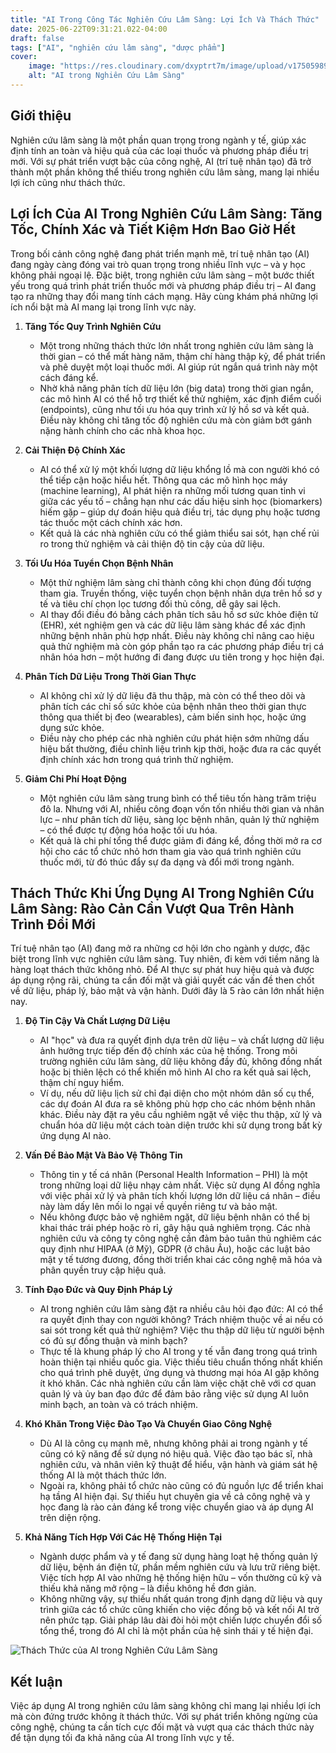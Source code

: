 ```yaml
---
title: "AI Trong Công Tác Nghiên Cứu Lâm Sàng: Lợi Ích Và Thách Thức"
date: 2025-06-22T09:31:21.022-04:00
draft: false
tags: ["AI", "nghiên cứu lâm sàng", "dược phẩm"]
cover:
    image: "https://res.cloudinary.com/dxyptrt7m/image/upload/v1750598906/zvahqiii2x7tjjqpeibq.jpg"
    alt: "AI trong Nghiên Cứu Lâm Sàng"
---
```


## Giới thiệu
Nghiên cứu lâm sàng là một phần quan trọng trong ngành y tế, giúp xác định tính an toàn và hiệu quả của các loại thuốc và phương pháp điều trị mới. Với sự phát triển vượt bậc của công nghệ, AI (trí tuệ nhân tạo) đã trở thành một phần không thể thiếu trong nghiên cứu lâm sàng, mang lại nhiều lợi ích cũng như thách thức.

## Lợi Ích Của AI Trong Nghiên Cứu Lâm Sàng: Tăng Tốc, Chính Xác và Tiết Kiệm Hơn Bao Giờ Hết
Trong bối cảnh công nghệ đang phát triển mạnh mẽ, trí tuệ nhân tạo (AI) đang ngày càng đóng vai trò quan trọng trong nhiều lĩnh vực – và y học không phải ngoại lệ. Đặc biệt, trong nghiên cứu lâm sàng – một bước thiết yếu trong quá trình phát triển thuốc mới và phương pháp điều trị – AI đang tạo ra những thay đổi mang tính cách mạng. Hãy cùng khám phá những lợi ích nổi bật mà AI mang lại trong lĩnh vực này.

1. **Tăng Tốc Quy Trình Nghiên Cứu**
    - Một trong những thách thức lớn nhất trong nghiên cứu lâm sàng là thời gian – có thể mất hàng năm, thậm chí hàng thập kỷ, để phát triển và phê duyệt một loại thuốc mới. AI giúp rút ngắn quá trình này một cách đáng kể.
    - Nhờ khả năng phân tích dữ liệu lớn (big data) trong thời gian ngắn, các mô hình AI có thể hỗ trợ thiết kế thử nghiệm, xác định điểm cuối (endpoints), cũng như tối ưu hóa quy trình xử lý hồ sơ và kết quả. Điều này không chỉ tăng tốc độ nghiên cứu mà còn giảm bớt gánh nặng hành chính cho các nhà khoa học.

2. **Cải Thiện Độ Chính Xác**
    - AI có thể xử lý một khối lượng dữ liệu khổng lồ mà con người khó có thể tiếp cận hoặc hiểu hết. Thông qua các mô hình học máy (machine learning), AI phát hiện ra những mối tương quan tinh vi giữa các yếu tố – chẳng hạn như các dấu hiệu sinh học (biomarkers) hiếm gặp – giúp dự đoán hiệu quả điều trị, tác dụng phụ hoặc tương tác thuốc một cách chính xác hơn.
    - Kết quả là các nhà nghiên cứu có thể giảm thiểu sai sót, hạn chế rủi ro trong thử nghiệm và cải thiện độ tin cậy của dữ liệu.

3. **Tối Ưu Hóa Tuyển Chọn Bệnh Nhân**
    - Một thử nghiệm lâm sàng chỉ thành công khi chọn đúng đối tượng tham gia. Truyền thống, việc tuyển chọn bệnh nhân dựa trên hồ sơ y tế và tiêu chí chọn lọc tương đối thủ công, dễ gây sai lệch.
    - AI thay đổi điều đó bằng cách phân tích sâu hồ sơ sức khỏe điện tử (EHR), xét nghiệm gen và các dữ liệu lâm sàng khác để xác định những bệnh nhân phù hợp nhất. Điều này không chỉ nâng cao hiệu quả thử nghiệm mà còn góp phần tạo ra các phương pháp điều trị cá nhân hóa hơn – một hướng đi đang được ưu tiên trong y học hiện đại.

4. **Phân Tích Dữ Liệu Trong Thời Gian Thực**
    - AI không chỉ xử lý dữ liệu đã thu thập, mà còn có thể theo dõi và phân tích các chỉ số sức khỏe của bệnh nhân theo thời gian thực thông qua thiết bị đeo (wearables), cảm biến sinh học, hoặc ứng dụng sức khỏe.
    - Điều này cho phép các nhà nghiên cứu phát hiện sớm những dấu hiệu bất thường, điều chỉnh liệu trình kịp thời, hoặc đưa ra các quyết định chính xác hơn trong quá trình thử nghiệm.

5. **Giảm Chi Phí Hoạt Động**
    - Một nghiên cứu lâm sàng trung bình có thể tiêu tốn hàng trăm triệu đô la. Nhưng với AI, nhiều công đoạn vốn tốn nhiều thời gian và nhân lực – như phân tích dữ liệu, sàng lọc bệnh nhân, quản lý thử nghiệm – có thể được tự động hóa hoặc tối ưu hóa.
    - Kết quả là chi phí tổng thể được giảm đi đáng kể, đồng thời mở ra cơ hội cho các tổ chức nhỏ hơn tham gia vào quá trình nghiên cứu thuốc mới, từ đó thúc đẩy sự đa dạng và đổi mới trong ngành.

## Thách Thức Khi Ứng Dụng AI Trong Nghiên Cứu Lâm Sàng: Rào Cản Cần Vượt Qua Trên Hành Trình Đổi Mới
Trí tuệ nhân tạo (AI) đang mở ra những cơ hội lớn cho ngành y dược, đặc biệt trong lĩnh vực nghiên cứu lâm sàng. Tuy nhiên, đi kèm với tiềm năng là hàng loạt thách thức không nhỏ. Để AI thực sự phát huy hiệu quả và được áp dụng rộng rãi, chúng ta cần đối mặt và giải quyết các vấn đề then chốt về dữ liệu, pháp lý, bảo mật và vận hành. Dưới đây là 5 rào cản lớn nhất hiện nay.

1. **Độ Tin Cậy Và Chất Lượng Dữ Liệu**
    - AI "học" và đưa ra quyết định dựa trên dữ liệu – và chất lượng dữ liệu ảnh hưởng trực tiếp đến độ chính xác của hệ thống. Trong môi trường nghiên cứu lâm sàng, dữ liệu không đầy đủ, không đồng nhất hoặc bị thiên lệch có thể khiến mô hình AI cho ra kết quả sai lệch, thậm chí nguy hiểm.
    - Ví dụ, nếu dữ liệu lịch sử chỉ đại diện cho một nhóm dân số cụ thể, các dự đoán AI đưa ra sẽ không phù hợp cho các nhóm bệnh nhân khác. Điều này đặt ra yêu cầu nghiêm ngặt về việc thu thập, xử lý và chuẩn hóa dữ liệu một cách toàn diện trước khi sử dụng trong bất kỳ ứng dụng AI nào.

2. **Vấn Đề Bảo Mật Và Bảo Vệ Thông Tin**
    - Thông tin y tế cá nhân (Personal Health Information – PHI) là một trong những loại dữ liệu nhạy cảm nhất. Việc sử dụng AI đồng nghĩa với việc phải xử lý và phân tích khối lượng lớn dữ liệu cá nhân – điều này làm dấy lên mối lo ngại về quyền riêng tư và bảo mật.
    - Nếu không được bảo vệ nghiêm ngặt, dữ liệu bệnh nhân có thể bị khai thác trái phép hoặc rò rỉ, gây hậu quả nghiêm trọng. Các nhà nghiên cứu và công ty công nghệ cần đảm bảo tuân thủ nghiêm các quy định như HIPAA (ở Mỹ), GDPR (ở châu Âu), hoặc các luật bảo mật y tế tương đương, đồng thời triển khai các công nghệ mã hóa và phân quyền truy cập hiệu quả.

3. **Tính Đạo Đức và Quy Định Pháp Lý**
    - AI trong nghiên cứu lâm sàng đặt ra nhiều câu hỏi đạo đức: AI có thể ra quyết định thay con người không? Trách nhiệm thuộc về ai nếu có sai sót trong kết quả thử nghiệm? Việc thu thập dữ liệu từ người bệnh có đủ sự đồng thuận và minh bạch?
    - Thực tế là khung pháp lý cho AI trong y tế vẫn đang trong quá trình hoàn thiện tại nhiều quốc gia. Việc thiếu tiêu chuẩn thống nhất khiến cho quá trình phê duyệt, ứng dụng và thương mại hóa AI gặp không ít khó khăn. Các nhà nghiên cứu cần làm việc chặt chẽ với cơ quan quản lý và ủy ban đạo đức để đảm bảo rằng việc sử dụng AI luôn minh bạch, an toàn và có trách nhiệm.

4. **Khó Khăn Trong Việc Đào Tạo Và Chuyển Giao Công Nghệ**
    - Dù AI là công cụ mạnh mẽ, nhưng không phải ai trong ngành y tế cũng có kỹ năng để sử dụng nó hiệu quả. Việc đào tạo bác sĩ, nhà nghiên cứu, và nhân viên kỹ thuật để hiểu, vận hành và giám sát hệ thống AI là một thách thức lớn.
    - Ngoài ra, không phải tổ chức nào cũng có đủ nguồn lực để triển khai hạ tầng AI hiện đại. Sự thiếu hụt chuyên gia về cả công nghệ và y học đang là rào cản đáng kể trong việc chuyển giao và áp dụng AI trên diện rộng.

5. **Khả Năng Tích Hợp Với Các Hệ Thống Hiện Tại**
    - Ngành dược phẩm và y tế đang sử dụng hàng loạt hệ thống quản lý dữ liệu, bệnh án điện tử, phần mềm nghiên cứu và lưu trữ riêng biệt. Việc tích hợp AI vào những hệ thống hiện hữu – vốn thường cũ kỹ và thiếu khả năng mở rộng – là điều không hề đơn giản.
    - Không những vậy, sự thiếu nhất quán trong định dạng dữ liệu và quy trình giữa các tổ chức cũng khiến cho việc đồng bộ và kết nối AI trở nên phức tạp. Giải pháp lâu dài đòi hỏi một chiến lược chuyển đổi số tổng thể, trong đó AI chỉ là một phần của hệ sinh thái y tế hiện đại.

![Thách Thức của AI trong Nghiên Cứu Lâm Sàng](https://res.cloudinary.com/dxyptrt7m/image/upload/v1750598968/fhnmkefulbgdju52abxf.jpg)

## Kết luận
Việc áp dụng AI trong nghiên cứu lâm sàng không chỉ mang lại nhiều lợi ích mà còn đứng trước không ít thách thức. Với sự phát triển không ngừng của công nghệ, chúng ta cần tích cực đối mặt và vượt qua các thách thức này để tận dụng tối đa khả năng của AI trong lĩnh vực y tế.
